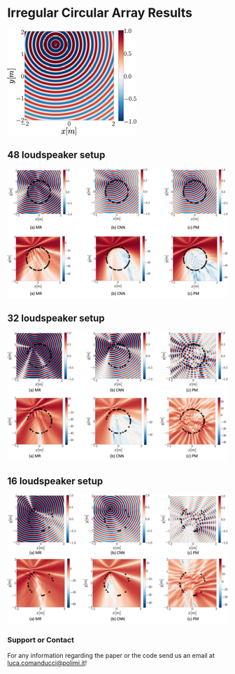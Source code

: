 
# Irregular Circular Array Results

![real soundfield](/plots/circular_pages/gt.png)

## 48 loudspeaker setup
![real soundfield](/plots/circular_pages/16_ldspks.png)

## 32 loudspeaker setup
![real soundfield](/plots/circular_pages/32_ldspks.png)
## 16 loudspeaker setup
![real soundfield](/plots/circular_pages/48_ldspks.png)

### Support or Contact
For any information regarding the paper or the code send us an email at <luca.comanducci@polimi.it>!

